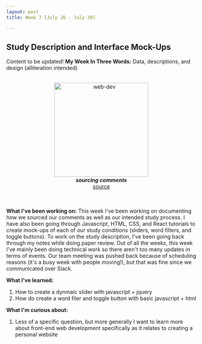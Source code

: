 ```yaml
---
layout: post
title: Week 7 [July 26 - July 30]

---
```


## Study Description and Interface Mock-Ups

Content to be updated! 
**My Week In Three Words:** Data, descriptions, and design (alliteration intended)
<br><br>
<center><img src="https://yjqian02.github.io/alicezhang-dreu/images/web-dev.jpg" alt="web-dev" width="250"/></center>

<!-- centering image desciption -->
<div style="text-align:center">    
  <b><i> sourcing comments </i></b>
</div>

<!-- centering image link -->
<div style="text-align:center">    
  <a href="https://www.vecteezy.com/vector-art/474065-web-development-conceptual-illustration-design">source</a>
</div>

<br><br>
**What I've been working on:** This week I've been working on documenting how we sourced our comments as well as our intended study process. I have also been going through Javascript, HTML, CSS, and React tutorials to create mock-ups of each of our study conditions (sliders, word filters, and toggle buttons). To work on the study description, I've been going back through my notes while doing paper review. Out of all the weeks, this week I've mainly been doing technical work so there aren't too many updates in terms of events. Our team meeting was pushed back because of scheduling reasons (it's a busy week with people moving!), but that was fine since we communicated over Slack. 


**What I've learned:**
1. How to create a dynmaic slider with javascript + jquery
2. How do create a word filer and toggle button with basic javascript + html

**What I'm curious about:**
1. Less of a specific question, but more generally I want to learn more about front-end web development specifically as it relates to creating a personal website
